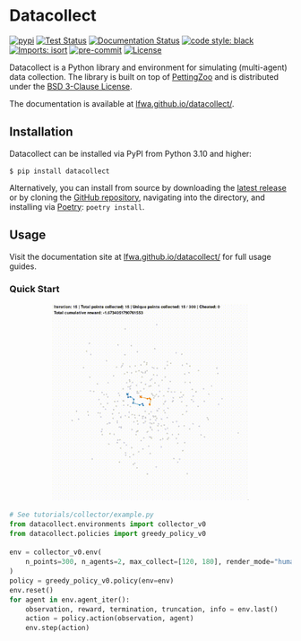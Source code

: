 # Datacollect
[![pypi](https://img.shields.io/pypi/v/datacollect?label=pypi)](<LINK TO PYPI>)
[![Test Status](https://github.com/lfwa/datacollect/actions/workflows/test.yml/badge.svg)](https://github.com/lfwa/datacollect/actions/workflows/test.yml)
[![Documentation Status](https://github.com/lfwa/datacollect/actions/workflows/documentation.yml/badge.svg)](https://lfwa.github.io/datacollect/)
[![code style: black](https://img.shields.io/badge/code%20style-black-000000.svg)](https://github.com/psf/black)
[![Imports: isort](https://img.shields.io/badge/%20imports-isort-%231674b1?style=flat&labelColor=ef8336)](https://pycqa.github.io/isort/)
[![pre-commit](https://img.shields.io/badge/pre--commit-enabled-brightgreen?logo=pre-commit)](https://github.com/pre-commit/pre-commit)
[![License](https://img.shields.io/github/license/lfwa/datacollect)](https://github.com/lfwa/datacollect/blob/main/LICENSE)

Datacollect is a Python library and environment for simulating (multi-agent) data collection. The library is built on top of [PettingZoo](https://github.com/Farama-Foundation/PettingZoo) and is distributed under the [BSD 3-Clause License](LICENSE).

The documentation is available at [lfwa.github.io/datacollect/](https://lfwa.github.io/datacollect/).

## Installation
Datacollect can be installed via PyPI from Python 3.10 and higher:

```console
$ pip install datacollect
```

Alternatively, you can install from source by downloading the [latest release](https://github.com/lfwa/datacollect/releases) or by cloning the [GitHub repository](https://github.com/lfwa/datacollect), navigating into the directory, and installing via [Poetry](https://python-poetry.org/): `poetry install`.

## Usage
Visit the documentation site at [lfwa.github.io/datacollect/](https://lfwa.github.io/datacollect/) for full usage guides.

### Quick Start

<p align="center">
    <img src="https://raw.githubusercontent.com/lfwa/datacollect/main/datacollect.gif" width="350px"/>
</p>

```python
# See tutorials/collector/example.py
from datacollect.environments import collector_v0
from datacollect.policies import greedy_policy_v0

env = collector_v0.env(
    n_points=300, n_agents=2, max_collect=[120, 180], render_mode="human"
)
policy = greedy_policy_v0.policy(env=env)
env.reset()
for agent in env.agent_iter():
    observation, reward, termination, truncation, info = env.last()
    action = policy.action(observation, agent)
    env.step(action)
```
